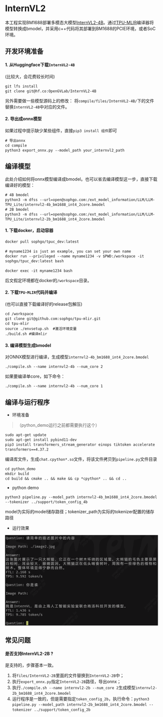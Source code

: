 # InternVL2

本工程实现BM1688部署多模态大模型[InternVL2-4B](https://huggingface.co/OpenGVLab/InternVL2-4B)。通过[TPU-MLIR](https://github.com/sophgo/tpu-mlir)编译器将模型转换成bmodel，并采用c++代码将其部署到BM1688的PCIE环境，或者SoC环境。

## 开发环境准备

#### 1. 从Huggingface下载`InternVL2-4B`

(比较大，会花费较长时间)

``` shell
git lfs install
git clone git@hf.co:OpenGVLab/InternVL2-4B
```

另外需要做一些模型源码上的修改：
将`compile/files/InternVL2-4B/`下的文件替换`InternVL2-4B`中对应的文件。

#### 2. 导出成onnx模型

如果过程中提示缺少某些组件，直接`pip3 install 组件`即可

``` shell
# 导出onnx
cd compile
python3 export_onnx.py --model_path your_internvl2_path
```

## 编译模型

此处介绍如何将onnx模型编译成bmodel。也可以省去编译模型这一步，直接下载编译好的模型：

``` shell
# 4B bmodel
python3 -m dfss --url=open@sophgo.com:/ext_model_information/LLM/LLM-TPU_Lite/internvl2-4b_bm1688_int4_2core.bmodel
# 2B bmodel
python3 -m dfss --url=open@sophgo.com:/ext_model_information/LLM/LLM-TPU_Lite/internvl2-2b_bm1688_int4_2core.bmodel
```

#### 1. 下载docker，启动容器

``` shell
docker pull sophgo/tpuc_dev:latest

# myname1234 is just an example, you can set your own name
docker run --privileged --name myname1234 -v $PWD:/workspace -it sophgo/tpuc_dev:latest bash

docker exec -it myname1234 bash
```
后文假定环境都在docker的`/workspace`目录。

#### 2. 下载`TPU-MLIR`代码并编译

(也可以直接下载编译好的release包解压)

``` shell
cd /workspace
git clone git@github.com:sophgo/tpu-mlir.git
cd tpu-mlir
source ./envsetup.sh  #激活环境变量
./build.sh #编译mlir
```

#### 3. 编译模型生成bmodel

对ONNX模型进行编译，生成模型`internvl2-4b_bm1688_int4_2core.bmodel`

``` shell
./compile.sh --name internvl2-4b --num_core 2
```

如果要编译单core，如下命令：

``` shell
./compile.sh --name internvl2-4b --num_core 1
```


## 编译与运行程序

* 环境准备
> （python_demo运行之前都需要执行这个）
```
sudo apt-get update
sudo apt-get install pybind11-dev
pip3 install transformers_stream_generator einops tiktoken accelerate transformers==4.37.2
```

编译库文件，生成`chat.cpython*.so`文件，将该文件拷贝到`pipeline.py`文件目录

```
cd python_demo
mkdir build
cd build && cmake .. && make && cp *cpython* .. && cd ..
```

* python demo

```
python3 pipeline.py --model_path internvl2-4b_bm1688_int4_2core.bmodel --tokenizer ../support/token_config_4b
```
model为实际的model储存路径；tokenizer_path为实际的tokenizer配置的储存路径

* 运行效果

![](../../assets/internvl2-4b.png)

## 常见问题

#### 是否支持InternVL2-2B ?

是支持的，步骤基本一致。
1. 将`files/InternVL2-2B`里面的文件替换到`InternVL2-2B`中；
2. 执行`export_onnx.py`指定`InternVL2-2B`路径，导出onnx；
3. 执行`./compile.sh --name internvl2-2b --num_core 2`生成模型`internvl2-2b_bm1688_int4_2core.bmodel`
4. 运行程序是一致的，但是需要指定`token_config_2b`，执行命令：`python3 pipeline.py --model_path internvl2-2b_bm1688_int4_2core.bmodel --tokenizer ../support/token_config_2b`